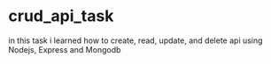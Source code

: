 # crud_api_task
 in this task i learned how to create, read, update, and delete api using Nodejs, Express and Mongodb
